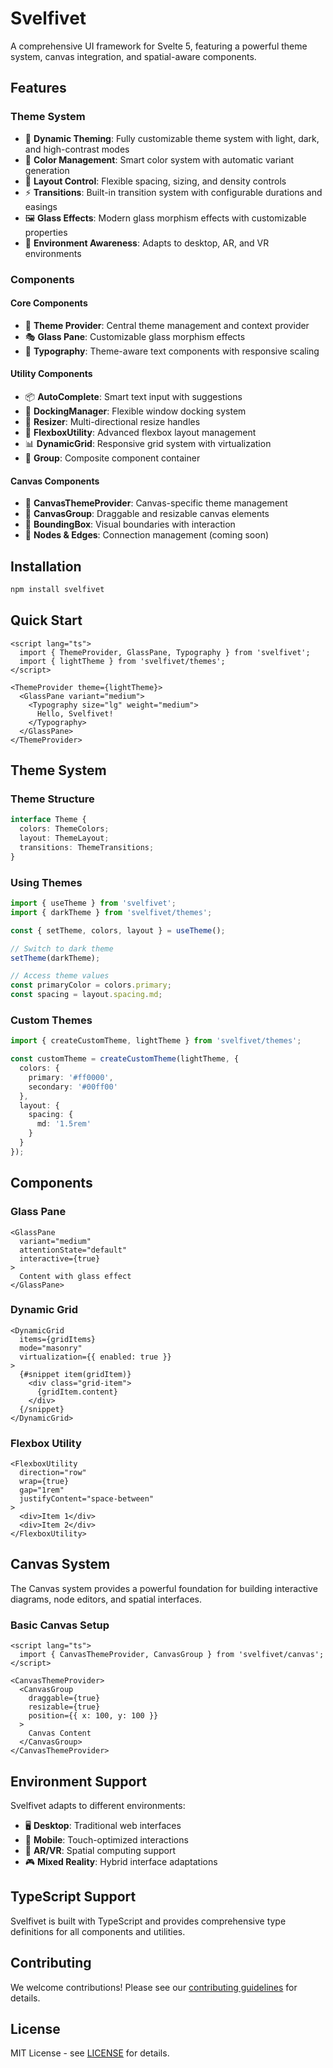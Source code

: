 # Svelfivet

A comprehensive UI framework for Svelte 5, featuring a powerful theme system, canvas integration, and spatial-aware components.

## Features

### Theme System
- 🎨 **Dynamic Theming**: Fully customizable theme system with light, dark, and high-contrast modes
- 🌈 **Color Management**: Smart color system with automatic variant generation
- 📐 **Layout Control**: Flexible spacing, sizing, and density controls
- ⚡ **Transitions**: Built-in transition system with configurable durations and easings
- 🖼️ **Glass Effects**: Modern glass morphism effects with customizable properties
- 🎯 **Environment Awareness**: Adapts to desktop, AR, and VR environments

### Components

#### Core Components
- 🧩 **Theme Provider**: Central theme management and context provider
- 🎭 **Glass Pane**: Customizable glass morphism effects
- 📝 **Typography**: Theme-aware text components with responsive scaling

#### Utility Components
- 📦 **AutoComplete**: Smart text input with suggestions
- 🔄 **DockingManager**: Flexible window docking system
- 📏 **Resizer**: Multi-directional resize handles
- 🎯 **FlexboxUtility**: Advanced flexbox layout management
- 📊 **DynamicGrid**: Responsive grid system with virtualization
- 👥 **Group**: Composite component container

#### Canvas Components
- 🎨 **CanvasThemeProvider**: Canvas-specific theme management
- 📍 **CanvasGroup**: Draggable and resizable canvas elements
- 🔲 **BoundingBox**: Visual boundaries with interaction
- 🔗 **Nodes & Edges**: Connection management (coming soon)

## Installation

```bash
npm install svelfivet
```

## Quick Start

```svelte
<script lang="ts">
  import { ThemeProvider, GlassPane, Typography } from 'svelfivet';
  import { lightTheme } from 'svelfivet/themes';
</script>

<ThemeProvider theme={lightTheme}>
  <GlassPane variant="medium">
    <Typography size="lg" weight="medium">
      Hello, Svelfivet!
    </Typography>
  </GlassPane>
</ThemeProvider>
```

## Theme System

### Theme Structure

```typescript
interface Theme {
  colors: ThemeColors;
  layout: ThemeLayout;
  transitions: ThemeTransitions;
}
```

### Using Themes

```typescript
import { useTheme } from 'svelfivet';
import { darkTheme } from 'svelfivet/themes';

const { setTheme, colors, layout } = useTheme();

// Switch to dark theme
setTheme(darkTheme);

// Access theme values
const primaryColor = colors.primary;
const spacing = layout.spacing.md;
```

### Custom Themes

```typescript
import { createCustomTheme, lightTheme } from 'svelfivet/themes';

const customTheme = createCustomTheme(lightTheme, {
  colors: {
    primary: '#ff0000',
    secondary: '#00ff00'
  },
  layout: {
    spacing: {
      md: '1.5rem'
    }
  }
});
```

## Components

### Glass Pane

```svelte
<GlassPane 
  variant="medium"
  attentionState="default"
  interactive={true}
>
  Content with glass effect
</GlassPane>
```

### Dynamic Grid

```svelte
<DynamicGrid
  items={gridItems}
  mode="masonry"
  virtualization={{ enabled: true }}
>
  {#snippet item(gridItem)}
    <div class="grid-item">
      {gridItem.content}
    </div>
  {/snippet}
</DynamicGrid>
```

### Flexbox Utility

```svelte
<FlexboxUtility
  direction="row"
  wrap={true}
  gap="1rem"
  justifyContent="space-between"
>
  <div>Item 1</div>
  <div>Item 2</div>
</FlexboxUtility>
```

## Canvas System

The Canvas system provides a powerful foundation for building interactive diagrams, node editors, and spatial interfaces.

### Basic Canvas Setup

```svelte
<script lang="ts">
  import { CanvasThemeProvider, CanvasGroup } from 'svelfivet/canvas';
</script>

<CanvasThemeProvider>
  <CanvasGroup
    draggable={true}
    resizable={true}
    position={{ x: 100, y: 100 }}
  >
    Canvas Content
  </CanvasGroup>
</CanvasThemeProvider>
```

## Environment Support

Svelfivet adapts to different environments:

- 🖥️ **Desktop**: Traditional web interfaces
- 📱 **Mobile**: Touch-optimized interactions
- 🥽 **AR/VR**: Spatial computing support
- 🎮 **Mixed Reality**: Hybrid interface adaptations

## TypeScript Support

Svelfivet is built with TypeScript and provides comprehensive type definitions for all components and utilities.

## Contributing

We welcome contributions! Please see our [contributing guidelines](CONTRIBUTING.md) for details.

## License

MIT License - see [LICENSE](LICENSE) for details.

